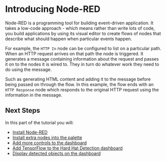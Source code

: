 # Introducing Node-RED

Node-RED is a programming tool for building event-driven application. It takes
a low-code approach - which means rather than write lots of code, you build
applications by using its visual editor to create flows of nodes that describe
what should happen when particular events happen.

For example, the `HTTP In` node can be configured to list on a particular path.
When an HTTP request arrives on that path the node is triggered. It generates
a message containing information about the request and passes it on to the nodes
it is wired to. They in turn do whatever work they need to do using the message.

Such as generating HTML content and adding it to the message before being
passed on through the flow. In this example, the flow ends with an `HTTP Response`
node which responds to the original HTTP request using the information in the
message.

## Next Steps

In this part of the tutorial you will:

 - [Install Node-RED](install.md)
 - [Install extra nodes into the palette](installing-nodes.md)
 - [Add more controls to the dashboard](adding-controls.md)
 - [Add TensorFlow to the Hard Hat Detection dashboard](adding-tf.md)
 - [Display detected objects on the dashboard](display-objects.md)
